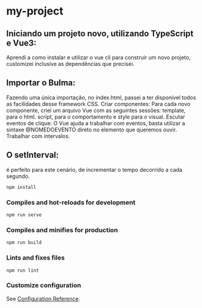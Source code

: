 
# my-project

## Iniciando um projeto novo, utilizando TypeScript e Vue3:
Aprendi a como instalar e utilizar o vue cli para construir um novo projeto, customizei inclusive as dependências que precisei.


## Importar o Bulma:
Fazendo uma única importação, no index.html, passei a ter disponível todos as facilidades desse framework CSS.
Criar componentes:
Para cada novo componente, criei um arquivo Vue com as seguintes sessões: template, para o html. script, para o comportamento e style para o visual.
Escutar eventos de clique:
O Vue ajuda a trabalhar com eventos, basta utilizar a sintaxe @NOMEDOEVENTO direto no elemento que queremos ouvir.
Trabalhar com intervalos.
## O setInterval: 
é perfeito para este cenário, de incrementar o tempo decorrido a cada segundo.
```
npm install
```

### Compiles and hot-reloads for development
```
npm run serve
```

### Compiles and minifies for production
```
npm run build
```

### Lints and fixes files
```
npm run lint
```

### Customize configuration
See [Configuration Reference](https://cli.vuejs.org/config/).
